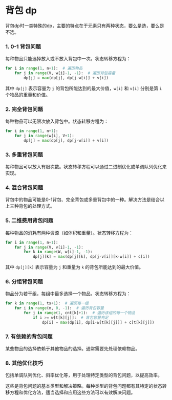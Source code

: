 # 背包 dp
背包dp时一类特殊的dp，主要的特点在于元素只有两种状态，要么是选，要么是不选。

### 1. 0-1 背包问题
每种物品只能选择放入或不放入背包中一次。状态转移方程为：
```python
for i in range(1, n+1):  # 遍历物品
    for j in range(V, w[i]-1, -1):  # 遍历背包容量
        dp[j] = max(dp[j], dp[j-w[i]] + v[i])
```
其中 `dp[j]` 表示容量为 `j` 的背包所能达到的最大价值，`w[i]` 和 `v[i]` 分别是第 `i` 个物品的重量和价值。

### 2. 完全背包问题
每种物品可以无限次放入背包中。状态转移方程为：
```python
for i in range(1, n+1):
    for j in range(w[i], V+1):
        dp[j] = max(dp[j], dp[j-w[i]] + v[i])
```

### 3. 多重背包问题
每种物品可以放入有限次数。状态转移方程可以通过二进制优化或单调队列优化来实现。

### 4. 混合背包问题
背包中的物品可能是0-1背包、完全背包或多重背包中的一种。解决方法是结合以上三种背包的处理方式。

### 5. 二维费用背包问题
每种物品的消耗有两种资源（如体积和重量）。状态转移方程为：
```python
for i in range(1, n+1):
    for j in range(V, v[i]-1, -1):
        for k in range(W, w[i]-1, -1):
            dp[j][k] = max(dp[j][k], dp[j-v[i]][k-w[i]] + c[i])
```
其中 `dp[j][k]` 表示容量为 `j` 和重量为 `k` 的背包所能达到的最大价值。

### 6. 分组背包问题
物品分为若干组，每组中最多选择一个物品。状态转移方程为：
```python
for k in range(1, ts+1):  # 遍历每一组
    for i in range(m, 0, -1):  # 遍历背包容量
        for j in range(1, cnt[k]+1):  # 遍历该组的每一个物品
            if i >= w[t[k][j]]:  # 背包容量充足
                dp[i] = max(dp[i], dp[i-w[t[k][j]]] + c[t[k][j]])
```

### 7. 有依赖的背包问题
某些物品的选择依赖于其他物品的选择。通常需要先处理依赖物品。

### 8. 其他优化技巧
包括单调队列优化、斜率优化等，用于处理特定类型的背包问题，以提高效率。

这些是背包问题的基本类型和解决策略。每种类型的背包问题都有其特定的状态转移方程和优化方法，适当选择和应用这些方法可以有效解决问题。